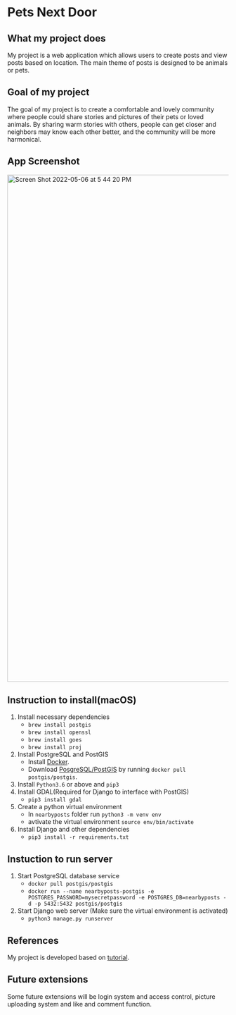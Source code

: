 # Pets Next Door
## What my project does
My project is a web application which allows users to create posts and view posts based on location. The main theme of posts is designed to be animals or pets.

## Goal of my project
The goal of my project is to create a comfortable and lovely community where people could share stories and pictures of their pets or loved animals. 
By sharing warm stories with others, people can get closer and neighbors may know each other better, and the community will be more harmonical.

## App Screenshot
<img width="1151" alt="Screen Shot 2022-05-06 at 5 44 20 PM" src="https://user-images.githubusercontent.com/49883143/167231116-d384e415-8236-4673-acde-3be373534f01.png">

## Instruction to install(macOS)
1. Install necessary dependencies
    - `brew install postgis`
    - `brew install openssl`
    - `brew install goes`
    - `brew install proj`
2. Install PostgreSQL and PostGIS
    - Install [Docker](https://docs.docker.com/get-docker/).
    - Download [PosgreSQL/PostGIS](https://registry.hub.docker.com/r/postgis/postgis/) by running `docker pull postgis/postgis`.
3. Install `Python3.6` or above and `pip3`
4. Install GDAL(Required for Django to interface with PostGIS)
    - `pip3 install gdal`
5. Create a python virtual environment
    - In `nearbyposts` folder run `python3 -m venv env`
    - avtivate the virtual environment `source env/bin/activate`
6. Install Django and other dependencies
    - `pip3 install -r requirements.txt`

## Instuction to run server
1. Start PostgreSQL database service
    - `docker pull postgis/postgis`
    - `docker run --name nearbyposts-postgis -e POSTGRES_PASSWORD=mysecretpassword -e POSTGRES_DB=nearbyposts -d -p 5432:5432 postgis/postgis`
2. Start Django web server (Make sure the virtual environment is activated) 
    - `python3 manage.py runserver`

## References
My project is developed based on [tutorial](https://www.ashwinhariharan.tech/blog/thinking-of-building-a-contact-tracing-application-heres-what-you-can-do-instead/).

## Future extensions
Some future extensions will be login system and access control, picture uploading system and like and comment function.
